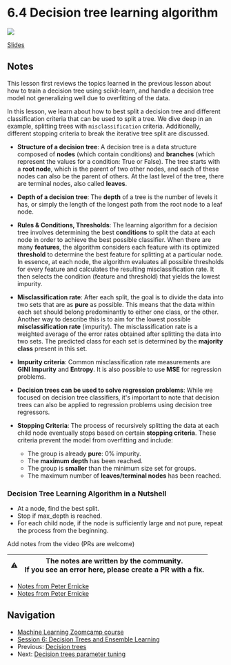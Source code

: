 # 6.4 Decision tree learning algorithm

<!-- markdownlint-disable MD033 -->
<!-- markdownlint-disable MD045 -->
<a href="https://www.youtube.com/watch?v=XODz6LwKY7g&list=PL3MmuxUbc_hIhxl5Ji8t4O6lPAOpHaCLR"><img src="images/thumbnail-6-04.jpg"></a>

[Slides](https://www.slideshare.net/AlexeyGrigorev/ml-zoomcamp-6-decision-trees-and-ensemble-learning)

## Notes

This lesson first reviews the topics learned in the previous lesson about how to train a decision tree using scikit-learn, and handle a decision tree model not generalizing well due to overfitting of the data.

In this lesson, we learn about how to best split a decision tree and different classification criteria that can be used to split a tree. We dive deep in an example, splitting trees with `misclassification` criteria. Additionally, different stopping criteria to break the iterative tree split are discussed.

* **Structure of a decision tree**: A decision tree is a data structure composed of **nodes** (which contain conditions) and **branches** (which represent the values for a condition: True or False).  The tree starts with a **root node**, which is the parent of two other nodes, and each of these nodes can also be the parent of others. At the last level of the tree, there are terminal nodes, also called **leaves**.

* **Depth of a decision tree**: The **depth** of a tree is the number of levels it has, or simply the length of the longest path from the root node to a leaf node.

* **Rules & Conditions, Thresholds**: The learning algorithm for a decision tree involves determining the best **conditions** to split the data at each node in order to achieve the best possible classifier. When there are many **features**, the algorithm considers each feature with its optimized **threshold** to determine the best feature for splitting at a particular node. In essence, at each node, the algorithm evaluates all possible thresholds for every feature and calculates the resulting misclassification rate. It then selects the condition (feature and threshold) that yields the lowest impurity.

* **Misclassification rate**: After each split, the goal is to divide the data into two sets that are as **pure** as possible. This means that the data within each set should belong predominantly to either one class, or the other. Another way to describe this is to aim for the lowest possible **misclassification rate** (impurity). The misclassification rate is a weighted average of the error rates obtained after splitting the data into two sets.  The predicted class for each set is determined by the **majority class** present in this set.

* **Impurity criteria**: Common misclassification rate measurements are **GINI Impurity** and **Entropy**. It is also possible to use **MSE** for regression problems.

* **Decision trees can be used to solve regression problems**: While we focused on decision tree classifiers, it's important to note that decision trees can also be applied to regression problems using decision tree regressors.

* **Stopping Criteria**: The process of recursively splitting the data at each child node eventually stops based on certain **stopping criteria**. These criteria prevent the model from overfitting and include:
  * The group is already **pure**: 0% impurity.
  * The **maximum depth** has been reached.
  * The group is **smaller** than the minimum size set for groups.
  * The maximum number of **leaves/terminal nodes** has been reached.

### Decision Tree Learning Algorithm in a Nutshell

* At a node, find the best split.
* Stop if max\_depth is reached.
* For each child node, if the node is sufficiently large and not pure, repeat the process from the beginning.

Add notes from the video (PRs are welcome)

|⚠️|The notes are written by the community.<br>If you see an error here, please create a PR with a fix.|
|---|:-:|

* [Notes from Peter Ernicke](https://knowmledge.com/2023/10/21/ml-zoomcamp-2023-decision-trees-and-ensemble-learning-part-6/)
* [Notes from Peter Ernicke](https://knowmledge.com/2023/10/22/ml-zoomcamp-2023-decision-trees-and-ensemble-learning-part-7/)

## Navigation

* [Machine Learning Zoomcamp course](../)
* [Session 6: Decision Trees and Ensemble Learning](./)
* Previous: [Decision trees](03-decision-trees.md)
* Next: [Decision trees parameter tuning](05-decision-tree-tuning.md)
